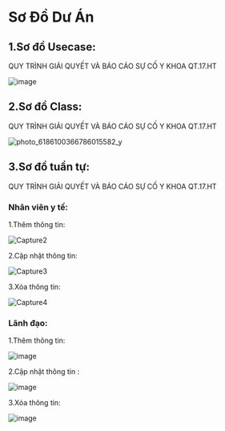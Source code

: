 # Sơ Đồ Dư Án

## 1.Sơ đồ Usecase: 

QUY TRÌNH GIẢI QUYẾT VÀ BÁO CÁO SỰ CỐ Y KHOA QT.17.HT

![image](https://user-images.githubusercontent.com/107390350/176072943-08065e38-8c1b-47b2-936a-9417531f4afd.png)

## 2.Sơ đồ Class:

QUY TRÌNH GIẢI QUYẾT VÀ BÁO CÁO SỰ CỐ Y KHOA QT.17.HT

![photo_6186100366786015582_y](https://user-images.githubusercontent.com/107390350/176339001-c1ee1ef2-85d7-4120-a048-fd7c80fd24e1.jpg)

## 3.Sơ đồ tuần tự:

QUY TRÌNH GIẢI QUYẾT VÀ BÁO CÁO SỰ CỐ Y KHOA QT.17.HT

### Nhân viên y tế:

1.Thêm thông tin:

![Capture2](https://user-images.githubusercontent.com/107390350/176339272-12144cf6-21b5-4817-bab6-314ae90c7c18.PNG)

2.Cập nhật thông tin:

![Capture3](https://user-images.githubusercontent.com/107390350/176339553-3bb23c55-726e-4117-b056-6b2f5c8b93ff.PNG)

3.Xóa thông tin:

![Capture4](https://user-images.githubusercontent.com/107390350/176339679-a7564ea4-5717-4b89-869e-5aea9cf1ef8a.PNG)

### Lãnh đạo:

1.Thêm thông tin:

![image](https://user-images.githubusercontent.com/107390350/176339826-848962f4-5dd4-42e0-9ddb-a845b357f007.png)

2.Cập nhật thông tin :

![image](https://user-images.githubusercontent.com/107390350/176339906-a79b646f-bd8a-4a7d-8472-8ab92d2405dc.png)

3.Xóa thông tin:

![image](https://user-images.githubusercontent.com/107390350/176340012-3daccdcd-0b2c-49b1-9d97-c09b1999c491.png)
